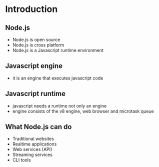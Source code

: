 # Introduction

## Node.js

- Node.js is open source
- Node.js is cross platform
- Node.js is a Javascript runtime environment

## Javascript engine

- it is an engine that executes javascript code

## Javascript runtime

- javascript needs a runtime not only an engine
- engine consists of the v8 engine, web browser and microtask queue

## What Node.js can do

- Traditional websites
- Realtime applications
- Web services (API)
- Streaming services
- CLI tools
